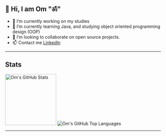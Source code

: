 ## 👋 Hi, I am Om "ॐ"

- 🔭 I’m currently working on my studies
- 🌱 I’m currently learning Java, and studying object oriented programming design (OOP)
- 👯 I’m looking to collaborate on open source projects.
- 📫 Contact me [LinkedIn](https://www.linkedin.com/in/om-thapa/)

---
## Stats

<p float="left">
  <img alt="Om's GitHub Stats" src="https://github-readme-stats-git-masterrstaa-rickstaa.vercel.app/api?username=MellowPhi&show_icons=true&hide_border=true&theme=dark" height=165px />
  <img alt="Om's GitHub Top Languages" src="https://github-readme-stats-git-masterrstaa-rickstaa.vercel.app/api/top-langs/?username=MellowPhi&hide_border=true&layout=compact&theme=dark" heigh=165px/>
</p>

---
